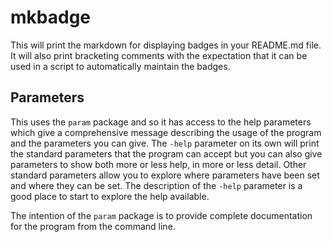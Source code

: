 <!-- Created by mkdoc DO NOT EDIT. -->

# mkbadge

This will print the markdown for displaying badges in your README\.md file\. It
will also print bracketing comments with the expectation that it can be used in
a script to automatically maintain the badges\.



<!-- This file is inserted into markdown files generated by mkdoc -->
<!-- if the program being documented depends on this module       -->
<!-- ============================================================ -->
<!-- See github.com/nickwells/utilities/mkdoc                     -->
## Parameters

This uses the `param` package and so it has access to the help parameters
which give a comprehensive message describing the usage of the program and
the parameters you can give. The `-help` parameter on its own will print the
standard parameters that the program can accept but you can also give
parameters to show both more or less help, in more or less detail. Other
standard parameters allow you to explore where parameters have been set and
where they can be set. The description of the `-help` parameter is a good
place to start to explore the help available.

The intention of the `param` package is to provide complete documentation
for the program from the command line.

